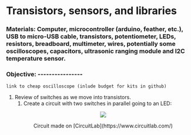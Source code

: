 # Transistors, sensors, and libraries
### Materials: Computer, microcontroller (arduino, feather, etc.), USB to micro-USB cable, transistors, potentiometer, LEDs, resistors, breadboard, multimeter, wires, potentially some oscilloscopes, capacitors, ultrasonic ranging module and I2C temperature sensor.
### Objective: ----------------
```
link to cheap oscilloscope (inlude budget for kits in github)
```
1. Review of switches as we move into transistors.
   1. Create a circuit with two switches in parallel going to an LED:
    <p align="center">
      <img src="https://user-images.githubusercontent.com/52707386/62084888-29613200-b20f-11e9-9f16-f36cc130fb55.png">
    </p>
    <p align="center">Circuit made on [CircuitLab](https://www.circuitlab.com/) </p>
